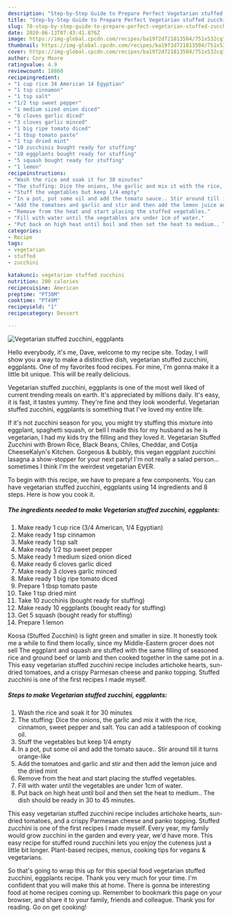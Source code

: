 ```yaml
---
description: "Step-by-Step Guide to Prepare Perfect Vegetarian stuffed zucchini, eggplants"
title: "Step-by-Step Guide to Prepare Perfect Vegetarian stuffed zucchini, eggplants"
slug: 78-step-by-step-guide-to-prepare-perfect-vegetarian-stuffed-zucchini-eggplants
date: 2020-06-13T07:43:41.876Z
image: https://img-global.cpcdn.com/recipes/ba19f2d721813504/751x532cq70/vegetarian-stuffed-zucchini-eggplants-recipe-main-photo.jpg
thumbnail: https://img-global.cpcdn.com/recipes/ba19f2d721813504/751x532cq70/vegetarian-stuffed-zucchini-eggplants-recipe-main-photo.jpg
cover: https://img-global.cpcdn.com/recipes/ba19f2d721813504/751x532cq70/vegetarian-stuffed-zucchini-eggplants-recipe-main-photo.jpg
author: Cory Moore
ratingvalue: 4.9
reviewcount: 18860
recipeingredient:
- "1 cup rice 34 American 14 Egyptian"
- "1 tsp cinnamon"
- "1 tsp salt"
- "1/2 tsp sweet pepper"
- "1 medium sized onion diced"
- "6 cloves garlic diced"
- "3 cloves garlic minced"
- "1 big ripe tomato diced"
- "1 tbsp tomato paste"
- "1 tsp dried mint"
- "10 zucchinis bought ready for stuffing"
- "10 eggplants bought ready for stuffing"
- "5 squash bought ready for stuffing"
- "1 lemon"
recipeinstructions:
- "Wash the rice and soak it for 30 minutes"
- "The stuffing: Dice the onions, the garlic and mix it with the rice, cinnamon, sweet pepper and salt. You can add a tablespoon of cooking oil."
- "Stuff the vegetables but keep 1/4 empty"
- "In a pot, put some oil and add the tomato sauce.. Stir around till it turns orange-like"
- "Add the tomatoes and garlic and stir and then add the lemon juice and the dried mint"
- "Remove from the heat and start placing the stuffed vegetables."
- "Fill with water until the vegetables are under 1cm of water."
- "Put back on high heat until boil and then set the heat to medium.. The dish should be ready in 30 to 45 minutes."
categories:
- Recipe
tags:
- vegetarian
- stuffed
- zucchini

katakunci: vegetarian stuffed zucchini 
nutrition: 200 calories
recipecuisine: American
preptime: "PT30M"
cooktime: "PT49M"
recipeyield: "1"
recipecategory: Dessert

---
```



![Vegetarian stuffed zucchini, eggplants](https://img-global.cpcdn.com/recipes/ba19f2d721813504/751x532cq70/vegetarian-stuffed-zucchini-eggplants-recipe-main-photo.jpg)

Hello everybody, it's me, Dave, welcome to my recipe site. Today, I will show you a way to make a distinctive dish, vegetarian stuffed zucchini, eggplants. One of my favorites food recipes. For mine, I'm gonna make it a little bit unique. This will be really delicious.

Vegetarian stuffed zucchini, eggplants is one of the most well liked of current trending meals on earth. It's appreciated by millions daily. It's easy, it is fast, it tastes yummy. They're fine and they look wonderful. Vegetarian stuffed zucchini, eggplants is something that I've loved my entire life.

If it&#39;s not zucchini season for you, you might try stuffing this mixture into eggplant, spaghetti squash, or bell I made this for my husband as he is vegetarian, I had my kids try the filling and they loved it. Vegetarian Stuffed Zucchini with Brown Rice, Black Beans, Chiles, Cheddar, and Cotija CheeseKalyn&#39;s Kitchen. Gorgeous &amp; bubbly, this vegan eggplant zucchini lasagna a show-stopper for your next party! I&#39;m not really a salad person… sometimes I think I&#39;m the weirdest vegetarian EVER.


To begin with this recipe, we have to prepare a few components. You can have vegetarian stuffed zucchini, eggplants using 14 ingredients and 8 steps. Here is how you cook it.

<!--inarticleads1-->

##### The ingredients needed to make Vegetarian stuffed zucchini, eggplants:

1. Make ready 1 cup rice (3/4 American, 1/4 Egyptian)
1. Make ready 1 tsp cinnamon
1. Make ready 1 tsp salt
1. Make ready 1/2 tsp sweet pepper
1. Make ready 1 medium sized onion diced
1. Make ready 6 cloves garlic diced
1. Make ready 3 cloves garlic minced
1. Make ready 1 big ripe tomato diced
1. Prepare 1 tbsp tomato paste
1. Take 1 tsp dried mint
1. Take 10 zucchinis (bought ready for stuffing)
1. Make ready 10 eggplants (bought ready for stuffing)
1. Get 5 squash (bought ready for stuffing)
1. Prepare 1 lemon


Koosa (Stuffed Zucchini) is light green and smaller in size. It honestly took me a while to find them locally, since my Middle-Eastern grocer does not sell The eggplant and squash are stuffed with the same filling of seasoned rice and ground beef or lamb and then cooked together in the same pot in a. This easy vegetarian stuffed zucchini recipe includes artichoke hearts, sun-dried tomatoes, and a crispy Parmesan cheese and panko topping. Stuffed zucchini is one of the first recipes I made myself. 

<!--inarticleads2-->

##### Steps to make Vegetarian stuffed zucchini, eggplants:

1. Wash the rice and soak it for 30 minutes
1. The stuffing: Dice the onions, the garlic and mix it with the rice, cinnamon, sweet pepper and salt. You can add a tablespoon of cooking oil.
1. Stuff the vegetables but keep 1/4 empty
1. In a pot, put some oil and add the tomato sauce.. Stir around till it turns orange-like
1. Add the tomatoes and garlic and stir and then add the lemon juice and the dried mint
1. Remove from the heat and start placing the stuffed vegetables.
1. Fill with water until the vegetables are under 1cm of water.
1. Put back on high heat until boil and then set the heat to medium.. The dish should be ready in 30 to 45 minutes.


This easy vegetarian stuffed zucchini recipe includes artichoke hearts, sun-dried tomatoes, and a crispy Parmesan cheese and panko topping. Stuffed zucchini is one of the first recipes I made myself. Every year, my family would grow zucchini in the garden and every year, we&#39;d have more. This easy recipe for stuffed round zucchini lets you enjoy the cuteness just a little bit longer. Plant-based recipes, menus, cooking tips for vegans &amp; vegetarians. 

So that's going to wrap this up for this special food vegetarian stuffed zucchini, eggplants recipe. Thank you very much for your time. I'm confident that you will make this at home. There is gonna be interesting food at home recipes coming up. Remember to bookmark this page on your browser, and share it to your family, friends and colleague. Thank you for reading. Go on get cooking!
